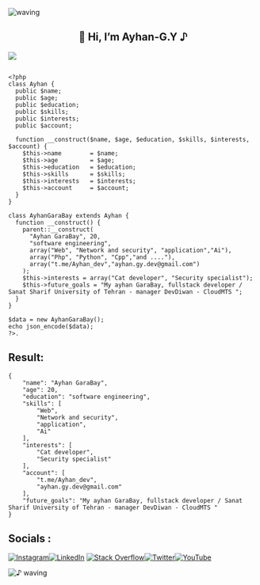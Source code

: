 ![waving](https://capsule-render.vercel.app/api?type=waving&height=90&color=gradient)

<h2 align="center">👋 Hi, I’m Ayhan-G.Y ♪ </h2> 

![](https://github.com/ayhan-dev/ayhan-dev/blob/main/header.png) 


```

<?php
class Ayhan {
  public $name;
  public $age;
  public $education;
  public $skills;
  public $interests;
  public $account;

  function __construct($name, $age, $education, $skills, $interests, $account) {
    $this->name        = $name;
    $this->age         = $age;
    $this->education   = $education;
    $this->skills      = $skills;
    $this->interests   = $interests;
    $this->account     = $account;
  }
}

class AyhanGaraBay extends Ayhan {
  function __construct() {
    parent::__construct(
      "Ayhan GaraBay", 20,
      "software engineering",
      array("Web", "Network and security", "application","Ai"),
      array("Php", "Python", "Cpp","and ...."),
      array("t.me/Ayhan_dev","ayhan.gy.dev@gmail.com")
    );
    $this->interests = array("Cat developer", "Security specialist");
    $this->future_goals = "My ayhan GaraBay, fullstack developer / Sanat Sharif University of Tehran - manager DevDiwan - CloudMTS ";
  }
}

$data = new AyhanGaraBay();
echo json_encode($data);
?>.

```

## Result: 
```
{
    "name": "Ayhan GaraBay",
    "age": 20,
    "education": "software engineering",
    "skills": [
        "Web",
        "Network and security",
        "application",
        "Ai"
    ],
    "interests": [
        "Cat developer",
        "Security specialist"
    ],
    "account": [
        "t.me/Ayhan_dev",
        "ayhan.gy.dev@gmail.com"
    ],
    "future_goals": "My ayhan GaraBay, fullstack developer / Sanat Sharif University of Tehran - manager DevDiwan - CloudMTS "
}
```


## Socials : 

[![Instagram](https://img.shields.io/badge/Instagram-%23E4405F.svg?logo=Instagram&logoColor=white)](https://Instagram.com/ayhan_G.y)[![LinkedIn](https://img.shields.io/badge/LinkedIn-%230077B5.svg?logo=linkedin&logoColor=white)](https://linkedin.com/in/ayhan-gara-by-082080271) [![Stack Overflow](https://img.shields.io/badge/-Stackoverflow-FE7A16?logo=stack-overflow&logoColor=white)](https://stackoverflow.com/users/21669938)[![Twitter](https://img.shields.io/badge/Twitter-%231DA1F2.svg?logo=Twitter&logoColor=white)](https://twitter.com/Ayhan_Developer)[![YouTube](https://img.shields.io/badge/YouTube-%23FF0000.svg?logo=YouTube&logoColor=white)](http://youtube.com/@AyhanG.Y) 

 
 
 ![♪ waving](https://capsule-render.vercel.app/api?type=waving&height=90&section=footer)

 
